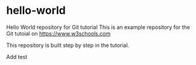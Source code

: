 # hello-world
Hello World repository for Git tutorial
This is an example repository for the Git tutoial on https://www.w3schools.com

This repository is built step by step in the tutorial.

Add test
